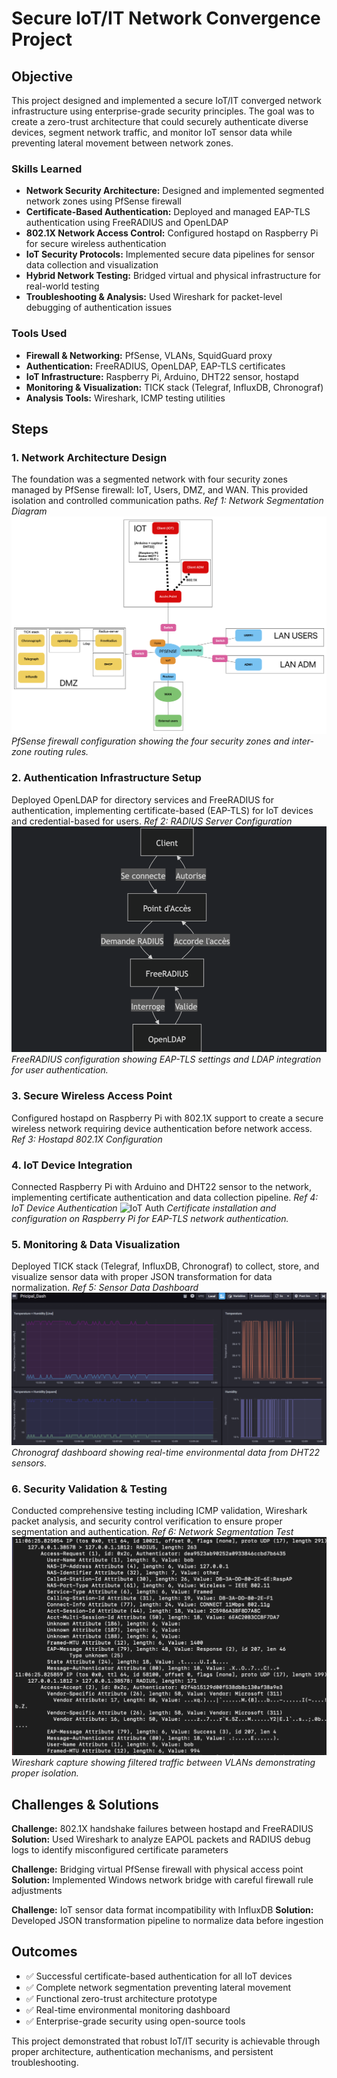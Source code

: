 # Secure IoT/IT Network Convergence Project

## Objective
This project designed and implemented a secure IoT/IT converged network infrastructure using enterprise-grade security principles. The goal was to create a zero-trust architecture that could securely authenticate diverse devices, segment network traffic, and monitor IoT sensor data while preventing lateral movement between network zones.

### Skills Learned
- **Network Security Architecture:** Designed and implemented segmented network zones using PfSense firewall
- **Certificate-Based Authentication:** Deployed and managed EAP-TLS authentication using FreeRADIUS and OpenLDAP
- **802.1X Network Access Control:** Configured hostapd on Raspberry Pi for secure wireless authentication
- **IoT Security Protocols:** Implemented secure data pipelines for sensor data collection and visualization
- **Hybrid Network Testing:** Bridged virtual and physical infrastructure for real-world testing
- **Troubleshooting & Analysis:** Used Wireshark for packet-level debugging of authentication issues

### Tools Used
- **Firewall & Networking:** PfSense, VLANs, SquidGuard proxy
- **Authentication:** FreeRADIUS, OpenLDAP, EAP-TLS certificates
- **IoT Infrastructure:** Raspberry Pi, Arduino, DHT22 sensor, hostapd
- **Monitoring & Visualization:** TICK stack (Telegraf, InfluxDB, Chronograf)
- **Analysis Tools:** Wireshark, ICMP testing utilities

## Steps

### 1. Network Architecture Design
The foundation was a segmented network with four security zones managed by PfSense firewall: IoT, Users, DMZ, and WAN. This provided isolation and controlled communication paths.
*Ref 1: Network Segmentation Diagram*
![Network Diagram](https://github.com/hameza123/Secure-IoT-IT-Network/blob/main/Screenshot%202025-06-26%20at%2012.20.46.png) *PfSense firewall configuration showing the four security zones and inter-zone routing rules.*

### 2. Authentication Infrastructure Setup
Deployed OpenLDAP for directory services and FreeRADIUS for authentication, implementing certificate-based (EAP-TLS) for IoT devices and credential-based for users.
*Ref 2: RADIUS Server Configuration*
![RADIUS Setup](https://github.com/hameza123/Secure-IoT-IT-Network/blob/main/Screenshot%202025-09-25%20at%2015.35.34.png) *FreeRADIUS configuration showing EAP-TLS settings and LDAP integration for user authentication.*

### 3. Secure Wireless Access Point
Configured hostapd on Raspberry Pi with 802.1X support to create a secure wireless network requiring device authentication before network access.
*Ref 3: Hostapd 802.1X Configuration*

### 4. IoT Device Integration
Connected Raspberry Pi with Arduino and DHT22 sensor to the network, implementing certificate authentication and data collection pipeline.
*Ref 4: IoT Device Authentication*
![IoT Auth](imgsrc) *Certificate installation and configuration on Raspberry Pi for EAP-TLS network authentication.*

### 5. Monitoring & Data Visualization
Deployed TICK stack (Telegraf, InfluxDB, Chronograf) to collect, store, and visualize sensor data with proper JSON transformation for data normalization.
*Ref 5: Sensor Data Dashboard*
![Dashboard](https://github.com/hameza123/Secure-IoT-IT-Network/blob/main/Screenshot%202025-09-25%20at%2015.36.20.png) *Chronograf dashboard showing real-time environmental data from DHT22 sensors.*

### 6. Security Validation & Testing
Conducted comprehensive testing including ICMP validation, Wireshark packet analysis, and security control verification to ensure proper segmentation and authentication.
*Ref 6: Network Segmentation Test*
![Testing](https://github.com/hameza123/Secure-IoT-IT-Network/blob/main/Screenshot%202025-09-25%20at%2015.37.21.png) *Wireshark capture showing filtered traffic between VLANs demonstrating proper isolation.*

## Challenges & Solutions
**Challenge:** 802.1X handshake failures between hostapd and FreeRADIUS
**Solution:** Used Wireshark to analyze EAPOL packets and RADIUS debug logs to identify misconfigured certificate parameters

**Challenge:** Bridging virtual PfSense firewall with physical access point
**Solution:** Implemented Windows network bridge with careful firewall rule adjustments

**Challenge:** IoT sensor data format incompatibility with InfluxDB
**Solution:** Developed JSON transformation pipeline to normalize data before ingestion

## Outcomes
- ✅ Successful certificate-based authentication for all IoT devices
- ✅ Complete network segmentation preventing lateral movement
- ✅ Functional zero-trust architecture prototype
- ✅ Real-time environmental monitoring dashboard
- ✅ Enterprise-grade security using open-source tools

This project demonstrated that robust IoT/IT security is achievable through proper architecture, authentication mechanisms, and persistent troubleshooting.
